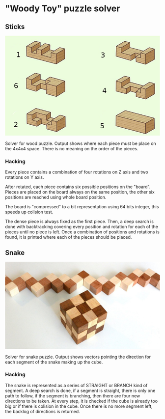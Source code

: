 # "Woody Toy" puzzle solver

## Sticks
![Pieces](https://raw.githubusercontent.com/Andrepuel/Woodytoy/master/pieces.png)

Solver for wood puzzle. Output shows where each piece must be place on the 4x4x4 space.
There is no meaning on the order of the pieces.

### Hacking

Every piece contains a combination of four rotations on Z axis and two rotations on Y axis.

After rotated, each piece contains six possible positions on the "board". Pieces are placed
on the board always on the same position, the other six positions are reached using whole
board position.

The board is "compressed" to a bit representation using 64 bits integer, this speeds up colision
test.

The dense piece is always fixed as the first piece. Then, a deep search is done with backtracking
covering every position and rotation for each of the pieces until no piece is left. Once a combination
of positions and rotations is found, it is printed where each of the pieces should be placed.

## Snake

![Snake](https://raw.githubusercontent.com/Andrepuel/Woodytoy/master/snake.jpg)

Solver for snake puzzle. Output shows vectors pointing the direction for each segment of the snake
making up the cube.

### Hacking

The snake is represented as a series of STRAIGHT or BRANCH kind of segment. A deep search is done,
if a segment is straight, there is only one path to follow, if the segment is branching, then there
are four new directions to be taken. At every step, it is checked if the cube is already too big or
if there is colision in the cube. Once there is no more segment left, the backlog of directions is
returned.